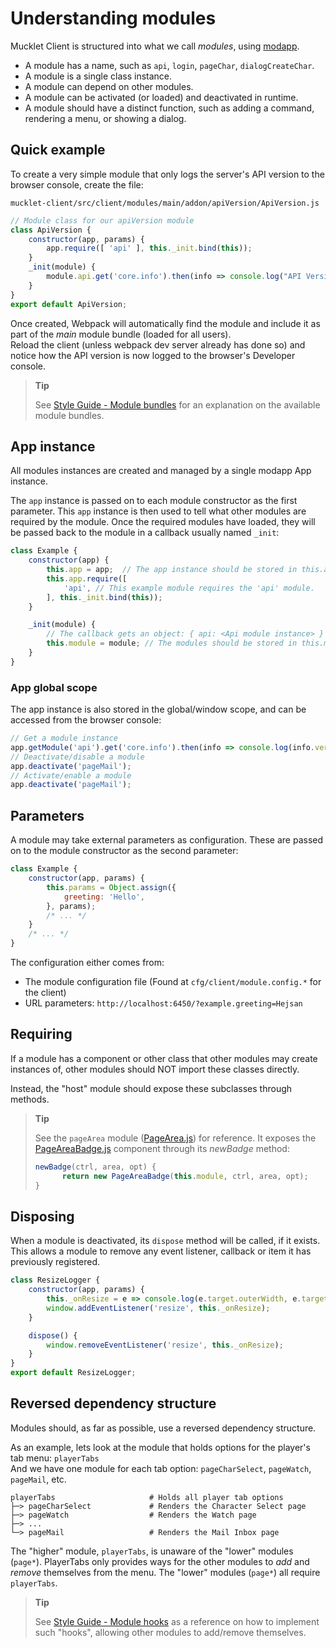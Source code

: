 # Understanding modules

Mucklet Client is structured into what we call _modules_, using
[modapp](https://github.com/jirenius/modapp).

* A module has a name, such as `api`, `login`, `pageChar`, `dialogCreateChar`.
* A module is a single class instance.
* A module can depend on other modules.
* A module can be activated (or loaded) and deactivated in runtime.
* A module should have a distinct function, such as adding a command, rendering a menu, or showing a dialog.

## Quick example

To create a very simple module that only logs the server's API version to the
browser console, create the file:

`mucklet-client/src/client/modules/main/addon/apiVersion/ApiVersion.js`

```javascript
// Module class for our apiVersion module
class ApiVersion {
	constructor(app, params) {
		app.require([ 'api' ], this._init.bind(this));
	}
	_init(module) {
		module.api.get('core.info').then(info => console.log("API Version: ", info.version))
	}
}
export default ApiVersion;
```

Once created, Webpack will automatically find the module and include it as part
of the _main_  module bundle (loaded for all users).  
Reload the client (unless webpack dev server already has done so) and notice how
the API version is now logged to the browser's Developer console.

> **Tip**
>
> See [Style Guide - Module bundles](./style-guide.md#module-bundles) for an
> explanation on the available module bundles.

## App instance

All modules instances are created and managed by a single modapp App instance.

The `app` instance is passed on to each module constructor as the first parameter. This `app` instance is then used to tell what other modules are required by the module. Once the required modules have loaded, they will be passed back to the module in a callback usually named `_init`:

```javascript
class Example {
	constructor(app) {
		this.app = app;  // The app instance should be stored in this.app
		this.app.require([
			'api', // This example module requires the 'api' module.
		], this._init.bind(this));
	}

	_init(module) {
		// The callback gets an object: { api: <Api module instance> }
		this.module = module; // The modules should be stored in this.module
	}
}
```

### App global scope

The app instance is also stored in the global/window scope, and can be accessed
from the browser console:

```javascript
// Get a module instance
app.getModule('api').get('core.info').then(info => console.log(info.version));
// Deactivate/disable a module
app.deactivate('pageMail');
// Activate/enable a module
app.deactivate('pageMail');
```

## Parameters

A module may take external parameters as configuration.
These are passed on to the module constructor as the second parameter:
```javascript
class Example {
	constructor(app, params) {
		this.params = Object.assign({
			greeting: 'Hello',
		}, params);
		/* ... */
	}
	/* ... */
}
```

The configuration either comes from:
* The module configuration file (Found at `cfg/client/module.config.*` for the client)
* URL parameters: `http://localhost:6450/?example.greeting=Hejsan`

## Requiring

If a module has a component or other class that other modules may create
instances of, other modules should NOT import these classes directly.

Instead, the "host" module should expose these subclasses through methods.

> **Tip**
>
> See the `pageArea` module
> ([PageArea.js](../src/client/modules/main/pages/pageArea/PageArea.js)) for
> reference. It exposes the  [PageAreaBadge.js](../src/client/modules/main/pages/pageArea/PageAreaBadge.js) component through its _newBadge_ method:
> ```javascript
> newBadge(ctrl, area, opt) {
>		return new PageAreaBadge(this.module, ctrl, area, opt);
> }
> ```


## Disposing

When a module is deactivated, its `dispose` method will be called, if it exists.
This allows a module to remove any event listener, callback or item it has
previously registered.

```javascript
class ResizeLogger {
	constructor(app, params) {
		this._onResize = e => console.log(e.target.outerWidth, e.target.outerHeight);
		window.addEventListener('resize', this._onResize);
	}

	dispose() {
		window.removeEventListener('resize', this._onResize);
	}
}
export default ResizeLogger;
```

## Reversed dependency structure

Modules should, as far as possible, use a reversed dependency structure.

As an example, lets look at the module that holds options for the player's tab menu: `playerTabs`  
And we have one module for each tab option: `pageCharSelect`, `pageWatch`, `pageMail`, etc.

    playerTabs                     # Holds all player tab options
    ├─> pageCharSelect             # Renders the Character Select page
    ├─> pageWatch                  # Renders the Watch page
    ├─> ...
    └─> pageMail                   # Renders the Mail Inbox page

The "higher" module, `playerTabs`, is unaware of the "lower" modules (`page*`).
PlayerTabs only provides ways for the other modules to _add_ and _remove_
themselves from the menu. The "lower" modules (`page*`) all require
`playerTabs`.

> **Tip**
>
> See [Style Guide - Module hooks](./style-guide.md#module-hooks) as a reference
> on how to implement such "hooks", allowing other modules to add/remove
> themselves.
